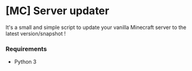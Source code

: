 [MC] Server updater
===================

It's a small and simple script to update your vanilla Minecraft server to the latest version/snapshot !

### Requirements
- Python 3